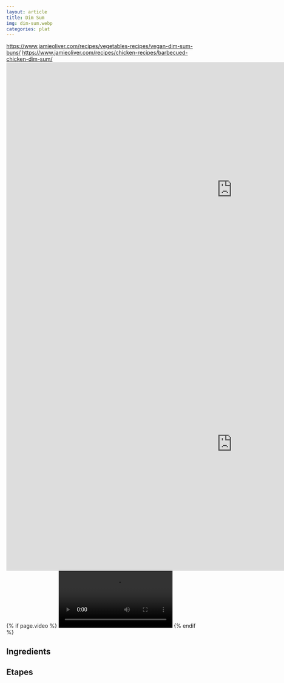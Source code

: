 ```yaml
---
layout: article
title: Dim Sum
img: dim-sum.webp
categories: plat
---
```


<div class="body">
  <a href="https://www.jamieoliver.com/recipes/vegetables-recipes/vegan-dim-sum-buns/">https://www.jamieoliver.com/recipes/vegetables-recipes/vegan-dim-sum-buns/</a>
  <a href="https://www.jamieoliver.com/recipes/chicken-recipes/barbecued-chicken-dim-sum/">https://www.jamieoliver.com/recipes/chicken-recipes/barbecued-chicken-dim-sum/</a>
  <iframe width="1189" height="669" src="https://www.youtube.com/embed/Dr4vxVQ-kNA" frameborder="0" allow="accelerometer; autoplay; encrypted-media; gyroscope; picture-in-picture" allowfullscreen></iframe>
  <iframe width="1189" height="669" src="https://www.youtube.com/embed/3ieLW-GqyF4" frameborder="0" allow="accelerometer; autoplay; encrypted-media; gyroscope; picture-in-picture" allowfullscreen></iframe>
  <div class="video">
    {% if page.video %}
    <video id="player" controls>
        <source src="{{ page.video }}" type="video/mp4">
    </video>
    {% endif %}
  </div>
  <h2>Ingredients</h2>
  <h2>Etapes</h2>
</div>
